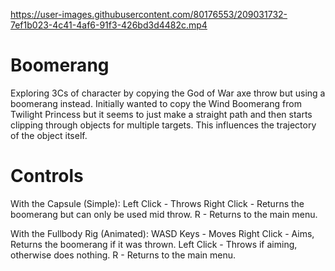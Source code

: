 https://user-images.githubusercontent.com/80176553/209031732-7ef1b023-4c41-4af6-91f3-426bd3d4482c.mp4

# Boomerang
 Exploring 3Cs of character by copying the God of War axe throw but using a boomerang instead. Initially wanted to copy the Wind Boomerang from Twilight Princess but it seems to just make a straight path and then starts clipping through objects for multiple targets. This influences the trajectory of the object itself.

# Controls
With the Capsule (Simple):
Left Click - Throws
Right Click - Returns the boomerang but can only be used mid throw.
R - Returns to the main menu.

With the Fullbody Rig (Animated):
WASD Keys - Moves
Right Click - Aims, Returns the boomerang if it was thrown.
Left Click - Throws if aiming, otherwise does nothing.
R - Returns to the main menu.
